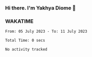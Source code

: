 ### Hi there. I'm Yakhya Diome 👋

### WAKATIME
<!--START_SECTION:waka-->

```txt
From: 05 July 2023 - To: 11 July 2023

Total Time: 0 secs

No activity tracked
```

<!--END_SECTION:waka-->
